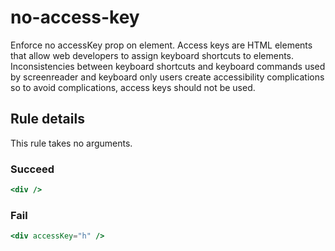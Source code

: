 # no-access-key

Enforce no accessKey prop on element. Access keys are HTML elements that allow web developers to assign keyboard shortcuts to elements. Inconsistencies between keyboard shortcuts and keyboard commands used by screenreader and keyboard only users create accessibility complications so to avoid complications, access keys should not be used.

## Rule details

This rule takes no arguments.

### Succeed

```jsx
<div />
```

### Fail

```jsx
<div accessKey="h" />
```
